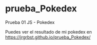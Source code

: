 # prueba_Pokedex
Prueba 01 JS - Pokedex

Puedes ver el resultado de mi pokedex en https://jrgrbst.github.io/prueba_Pokedex/
